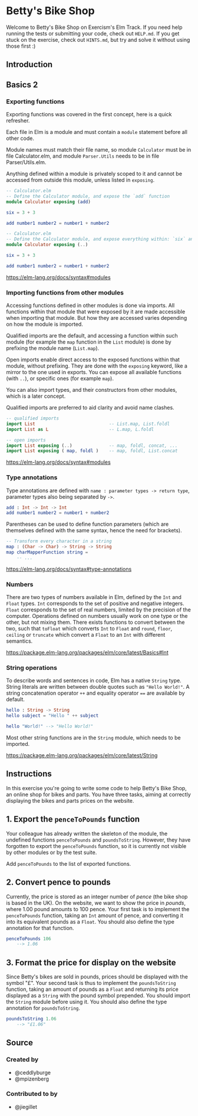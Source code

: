 # Betty's Bike Shop

Welcome to Betty's Bike Shop on Exercism's Elm Track.
If you need help running the tests or submitting your code, check out `HELP.md`.
If you get stuck on the exercise, check out `HINTS.md`, but try and solve it without using those first :)

## Introduction

## Basics 2

### Exporting functions

Exporting functions was covered in the first concept, here is a quick refresher.

Each file in Elm is a module and must contain a `module` statement before all other code.

Module names must match their file name, so module `Calculator` must be in file Calculator.elm, and module `Parser.Utils` needs to be in file Parser/Utils.elm.

Anything defined within a module is privately scoped to it and cannot be accessed from outside this module, unless listed in `exposing`.

```elm
-- Calculator.elm
-- Define the Calculator module, and expose the `add` function
module Calculator exposing (add)

six = 3 + 3

add number1 number2 = number1 + number2
```

```elm
-- Calculator.elm
-- Define the Calculator module, and expose everything within: `six` and `add`
module Calculator exposing (..)

six = 3 + 3

add number1 number2 = number1 + number2
```

https://elm-lang.org/docs/syntax#modules

### Importing functions from other modules

Accessing functions defined in other modules is done via imports.
All functions within that module that were exposed by it are made accessible when importing that module.
But how they are accessed varies depending on how the module is imported.

Qualified imports are the default, and accessing a function within such module (for example the `map` function in the `List` module) is done by prefixing the module name (`List.map`).

Open imports enable direct access to the exposed functions within that module, without prefixing. They are done with the `exposing` keyword, like a mirror to the one used in exports. You can expose all available functions (with `..`), or specific ones (for example `map`).

You can also import types, and their constructors from other modules, which is a later concept.

Qualified imports are preferred to aid clarity and avoid name clashes.

```elm
-- qualified imports
import List                            -- List.map, List.foldl
import List as L                       -- L.map, L.foldl

-- open imports
import List exposing (..)              -- map, foldl, concat, ...
import List exposing ( map, foldl )    -- map, foldl, List.concat
```

https://elm-lang.org/docs/syntax#modules

### Type annotations

Type annotations are defined with `name : parameter types -> return type`, parameter types also being separated by `->`.

```elm
add : Int -> Int -> Int
add number1 number2 = number1 + number2
```

Parentheses can be used to define function parameters (which are themselves defined with the same syntax, hence the need for brackets).

```elm
-- Transform every character in a string
map : (Char -> Char) -> String -> String
map charMapperFunction string =
    -- ...
```

https://elm-lang.org/docs/syntax#type-annotations

### Numbers

There are two types of numbers available in Elm, defined by the `Int` and `Float` types.
`Int` corresponds to the set of positive and negative integers.
`Float` corresponds to the set of real numbers, limited by the precision of the computer.
Operations defined on numbers usually work on one type or the other, but not mixing them.
There exists functions to convert between the two, such that `toFloat` which converts `Int` to `Float` and `round`, `floor`, `ceiling` or `truncate` which convert a `Float` to an `Int` with different semantics.

https://package.elm-lang.org/packages/elm/core/latest/Basics#Int

### String operations

To describe words and sentences in code, Elm has a native `String` type.
String literals are written between double quotes such as `"Hello World!"`.
A string concatenation operator `++` and equality operator `==` are available by default.

```elm
hello : String -> String
hello subject = "Hello " ++ subject

hello "World!" --> "Hello World!"
```

Most other string functions are in the `String` module, which needs to be imported.

https://package.elm-lang.org/packages/elm/core/latest/String

## Instructions

In this exercise you're going to write some code to help Betty's Bike Shop, an online shop for bikes and parts.
You have three tasks, aiming at correctly displaying the bikes and parts prices on the website.

## 1. Export the `penceToPounds` function

Your colleague has already written the skeleton of the module, the undefined functions `penceToPounds` and `poundsToString`.
However, they have forgotten to export the `penceToPounds` function, so it is currently not visible by other modules or by the test suite.

Add `penceToPounds` to the list of exported functions.

## 2. Convert pence to pounds

Currently, the price is stored as an integer number of *pence* (the bike shop is based in the UK).
On the website, we want to show the price in *pounds*, where 1.00 pound amounts to 100 pence.
Your first task is to implement the `penceToPounds` function, taking an `Int` amount of pence, and converting it into its equivalent pounds as a `Float`.
You should also define the type annotation for that function.

```elm
penceToPounds 106
    --> 1.06
```

## 3. Format the price for display on the website

Since Betty's bikes are sold in pounds, prices should be displayed with the symbol "£".
Your second task is thus to implement the `poundsToString` function, taking an amount of pounds as a `Float` and returning its price displayed as a `String` with the pound symbol prepended.
You should import the `String` module before using it.
You should also define the type annotation for `poundsToString`.

```elm
poundsToString 1.06
    --> "£1.06"
```

## Source

### Created by

- @ceddlyburge
- @mpizenberg

### Contributed to by

- @jiegillet
